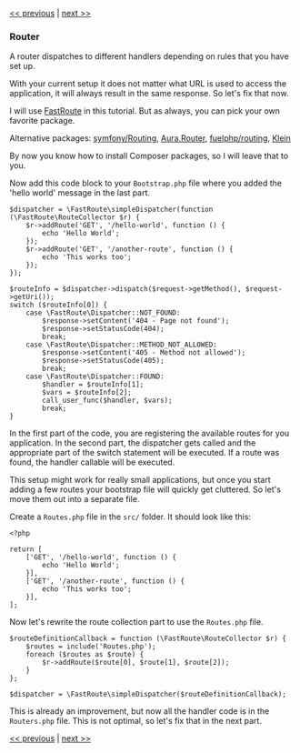 [<< previous](4-http.md) | [next >>](6-controllers.md)

### Router

A router dispatches to different handlers depending on rules that you have set up.

With your current setup it does not matter what URL is used to access the application, it will always result in the same response. So let's fix that now.

I will use [FastRoute](https://github.com/nikic/FastRoute) in this tutorial. But as always, you can pick your own favorite package.

Alternative packages: [symfony/Routing](https://github.com/symfony/Routing), [Aura.Router](https://github.com/auraphp/Aura.Router), [fuelphp/routing](https://github.com/fuelphp/routing), [Klein](https://github.com/chriso/klein.php)

By now you know how to install Composer packages, so I will leave that to you.

Now add this code block to your `Bootstrap.php` file where you added the 'hello world' message in the last part.

```
$dispatcher = \FastRoute\simpleDispatcher(function (\FastRoute\RouteCollector $r) {
    $r->addRoute('GET', '/hello-world', function () {
        echo 'Hello World';
    });
    $r->addRoute('GET', '/another-route', function () {
        echo 'This works too';
    });
});

$routeInfo = $dispatcher->dispatch($request->getMethod(), $request->getUri());
switch ($routeInfo[0]) {
    case \FastRoute\Dispatcher::NOT_FOUND:
        $response->setContent('404 - Page not found');
        $response->setStatusCode(404);
        break;
    case \FastRoute\Dispatcher::METHOD_NOT_ALLOWED:
        $response->setContent('405 - Method not allowed');
        $response->setStatusCode(405);
        break;
    case \FastRoute\Dispatcher::FOUND:
        $handler = $routeInfo[1];
        $vars = $routeInfo[2];
        call_user_func($handler, $vars);
        break;
}
```

In the first part of the code, you are registering the available routes for you application. In the second part, the dispatcher gets called and the appropriate part of the switch statement will be executed. If a route was found, the handler callable will be executed.

This setup might work for really small applications, but once you start adding a few routes your bootstrap file will quickly get cluttered. So let's move them out into a separate file.

Create a `Routes.php` file in the `src/` folder. It should look like this:

```
<?php

return [
    ['GET', '/hello-world', function () {
        echo 'Hello World';
    }],
    ['GET', '/another-route', function () {
        echo 'This works too';
    }],
];
```

Now let's rewrite the route collection part to use the `Routes.php` file.

```
$routeDefinitionCallback = function (\FastRoute\RouteCollector $r) {
    $routes = include('Routes.php');
    foreach ($routes as $route) {
        $r->addRoute($route[0], $route[1], $route[2]);
    }
};

$dispatcher = \FastRoute\simpleDispatcher($routeDefinitionCallback);
```

This is already an improvement, but now all the handler code is in the `Routers.php` file. This is not optimal, so let's fix that in the next part.

[<< previous](4-http.md) | [next >>](6-controllers.md)
